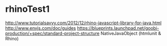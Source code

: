 rhinoTest1
==========

http://www.tutorialsavvy.com/2012/12/rhino-javascript-library-for-java.html
http://www.envjs.com/doc/guides
https://blueprints.launchpad.net/goobi-production/+spec/standard-project-structure
NativeJavaObject (htmlunit & Rhino)
